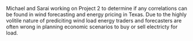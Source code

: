 Michael and Sarai working on Project 2 to determine if any correlations can be found in wind forecasting and energy pricing in Texas.  Due to the highly volitile nature of prediciting wind load energy traders and forecasters are often wrong in planning economic scenarios to buy or sell electricty for load.
